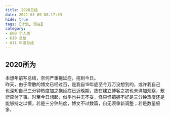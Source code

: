 ```yaml
---
title: 2020总结
date: 2021-01-09 08:17:39
hide: true
tags: [计划, 现在]
category:
- 600 个人类
- 610 总结
- 611 年度总结
---
```


## 2020所为
本想年前写总结，奈何严重拖延症，拖到今日。  
昨天，由于零散的博文已经过百，是我自19年底至今万万没想到的，或许我自己也深知自己三分钟热度加之拖延症已近晚期，故在建立博客之初也未详加观察，敷衍应付了事。时至今日想起，似乎也并无不妥，怪只怪把握不好是三分钟热度还是能够持之以恒，若是三分钟热度，博文不过数篇，自无须重新调整；若是数量极多，









































